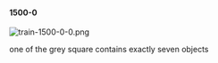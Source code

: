 #### 1500-0
![train-1500-0-0.png](https://github.com/lil-lab/nlvr/raw/master/nlvr/train/images/42/train-1500-0-0.png "train-1500-0-0.png")

one of the grey square contains exactly seven objects